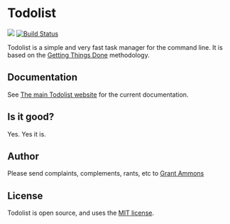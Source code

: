 # Todolist

[![](https://goreportcard.com/badge/github.com/gammons/todolist)](https://goreportcard.com/report/github.com/gammons/todolist)
[![Build Status](https://travis-ci.org/gammons/todolist.svg?branch=master)](https://travis-ci.org/gammons/todolist)

Todolist is a simple and very fast task manager for the command line.  It is based on the [Getting Things Done][gtd] methodology.

[gtd]: http://lifehacker.com/productivity-101-a-primer-to-the-getting-things-done-1551880955

## Documentation

See [The main Todolist website][tdl] for the current documentation.

[tdl]: http://todolist.site

## Is it good?

Yes.  Yes it is.

## Author

Please send complaints, complements, rants, etc to [Grant Ammons][ga]

## License

Todolist is open source, and uses the [MIT license](https://github.com/gammons/todolist/blob/master/LICENSE.md).

[ga]: https://twitter.com/gammons
